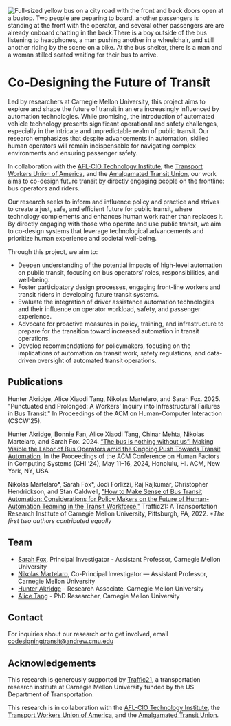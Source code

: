 ![Full-sized yellow bus on a city road with the front and back doors open at a bustop. Two people are peparing to board, another passengers is standing at the front with the operator, and several other passengers are are already onboard chatting in the back.There is a  boy outside of the bus listening to headphones, a man pushing another in a wheelchair, and still another riding by the scene on a bike. At the bus shelter, there is a man and a woman stilled seated waiting for their bus to arrive.](http://codesigningtransit.com/img/bus-web.png)

# Co-Designing the Future of Transit

Led by researchers at Carnegie Mellon University, this project aims to explore and shape the future of transit in an era increasingly influenced by automation technologies. While promising, the introduction of automated vehicle technology presents significant operational and safety challenges, especially in the intricate and unpredictable realm of public transit. Our research emphasizes that despite advancements in automation, skilled human operators will remain indispensable for navigating complex environments and ensuring passenger safety.

In collaboration with the [AFL-CIO Technology Institute](https://aflciotechinstitute.org), the [Transport Workers Union of America](https://www.twu.org), and the [Amalgamated Transit Union](https://www.atu.org), our work aims to co-design future transit by directly engaging people on the frontline: bus operators and riders.

Our research seeks to inform and influence policy and practice and strives to create a just, safe, and efficient future for public transit, where technology complements and enhances human work rather than replaces it. By directly engaging with those who operate and use public transit, we aim to co-design systems that leverage technological advancements and prioritize human experience and societal well-being.

Through this project, we aim to:

- Deepen understanding of the potential impacts of high-level automation on public transit, focusing on bus operators’ roles, responsibilities, and well-being.
- Foster participatory design processes, engaging front-line workers and transit riders in developing future transit systems.
- Evaluate the integration of driver assistance automation technologies and their influence on operator workload, safety, and passenger experience.
- Advocate for proactive measures in policy, training, and infrastructure to prepare for the transition toward increased automation in transit operations.
- Develop recommendations for policymakers, focusing on the implications of automation on transit work, safety regulations, and data-driven oversight of automated transit operations.

## Publications

Hunter Akridge, Alice Xiaodi Tang, Nikolas Martelaro, and Sarah Fox. 2025. "Punctuated and Prolonged: A Workers' Inquiry into Infrastructural Failures in Bus Transit." In Proceedings of the ACM on Human-Computer Interaction (CSCW'25).

Hunter Akridge, Bonnie Fan, Alice Xiaodi Tang, Chinar Mehta, Nikolas Martelaro, and Sarah Fox. 2024. [“The bus is nothing without us”: Making Visible the Labor of Bus Operators amid the Ongoing Push Towards Transit Automation](https://techsolidaritylab.com/assets/pdfs/Akridge%20et%20al.%20-%20The%20Bus%20is%20Nothing%20Without%20Us%20-%20CHI%202024.pdf). In the Proceedings of the ACM Conference on Human Factors in Computing Systems (CHI ’24), May 11–16, 2024, Honolulu, HI. ACM, New York, NY, USA

Nikolas Martelaro*, Sarah Fox*, Jodi Forlizzi, Raj Rajkumar, Christopher Hendrickson, and Stan Caldwell, ["How to Make Sense of Bus Transit Automation: Considerations for Policy Makers on the Future of Human-Automation Teaming in the Transit Workforce,"](https://www.cmu.edu/traffic21/research-and-policy-papers/traffic21-policy-brief-22.1---apr-14-002.pdf) Traffic21: A Transportation Research Institute of Carnegie Mellon University, Pittsburgh, PA, 2022.
_*The first two authors contributed equally_

## Team
- [Sarah Fox](https://www.sarahfox.info), Principal Investigator - Assistant Professor, Carnegie Mellon University 
- [Nikolas Martelaro](http://nikmartelaro.com), Co-Principal Investigator — Assistant Professor, Carnegie Mellon University 
- [Hunter Akridge](https://hcii.cmu.edu/people/hunter-akridge) - Research Associate, Carnegie Mellon University
- [Alice Tang](http://atangerine.com/) - PhD Researcher, Carnegie Mellon University

## Contact
For inquiries about our research or to get involved, email [codesigningtransit@andrew.cmu.edu](mailto:codesigningtransit@andrew.cmu.edu)

## Acknowledgements
This research is generously supported by [Traffic21](https://www.cmu.edu/traffic21/), a transportation research institute at Carnegie Mellon University funded by the US Department of Transportation. 

This research is in collaboration with the [AFL-CIO Technology Institute](https://aflciotechinstitute.org), the [Transport Workers Union of America](https://www.twu.org), and the [Amalgamated Transit Union](https://www.atu.org).


